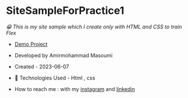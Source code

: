 # SiteSampleForPractice1
*😁 This is my site sample which I create only with HTML and CSS to train Flex*
- [Demo Project](https://masoomi1396.github.io/SiteSampleForPractice1/)
- Developed by Amirmohammad Masoumi
- Created - 2023-06-07
- 🤖 Technologies Used - Html , css 

- How to reach me : with my
[instagram](https://www.instagram.com/masoomi1402) and
[linkedin](https://www.linkedin.com/in/masoomi1402) 
